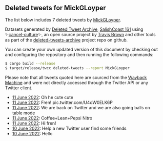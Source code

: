 ## Deleted tweets for MickGLoyper

The list below includes 7 deleted tweets by
[MickGLoyper](https://twitter.com/MickGLoyper).



Datasets generated by [Deleted Tweet Archive](https://twitter.com/deletedtweet161), 
[SalishCoast 161](https://twitter.com/SalishCoastA) using 
✨[cancel-culture](https://github.com/travisbrown/cancel-culture)✨, an open source project by 
[Travis Brown](https://twitter.com/travisbrown) and other tools as part of the 
[deleted-tweets-archive](https://github.com/salcoast/deleted-tweets-archive/) project repo on github.

You can create your own updated version of this document by checking out and configuring the
repository and then running the following commands:

```bash
$ cargo build --release
$ target/release/twcc deleted-tweets --report MickGLoyper
```

Please note that all tweets quoted here are sourced from the
[Wayback Machine](https://web.archive.org) and were not directly accessed through the Twitter API or
any Twitter client.

* [11 June 2022](https://web.archive.org/web/20220611010047/https://twitter.com/MickGLoyper/status/1535426593551785987): Oh he cute cute <!--1535426593551785987-->
* [11 June 2022](https://web.archive.org/web/20220611004418/https://twitter.com/MickGLoyper/status/1535422509700497409): Fren! pic.twitter.com/U4dW0ELK6P <!--1535422509700497409-->
* [11 June 2022](https://web.archive.org/web/20220611002754/https://twitter.com/MickGLoyper/status/1535418322954686465): We are back on Twitter and we are also going balls on table mode <!--1535418322954686465-->
* [11 June 2022](https://web.archive.org/web/20220611002316/https://twitter.com/MickGLoyper/status/1535417281555079168): Coffee+Lean+Pepsi Nitro <!--1535417281555079168-->
* [11 June 2022](https://web.archive.org/web/20220611001827/https://twitter.com/MickGLoyper/status/1535416044910743553): Hi fren! <!--1535416044910743553-->
* [10 June 2022](https://web.archive.org/web/20220611004423/https://twitter.com/MickGLoyper/status/1535410915511787520): Help a new Twitter user find some friends <!--1535410915511787520-->
* [10 June 2022](https://web.archive.org/web/20220611001827/https://twitter.com/MickGLoyper/status/1535416044910743553): Hello <!--1535408192448081920-->
